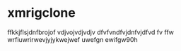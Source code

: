 # xmrigclone
ffkkjflsjdnfbrojof vdjvojvdjvdjv dfvfvndfvjdnfvjdfvd fv ffw wrfiuwrirwevjyjykwejwef uwefgn ewifgw90h 

